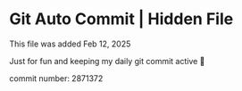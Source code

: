 # Git Auto Commit | Hidden File

This file was added Feb 12, 2025

Just for fun and keeping my daily git commit active 🤪

commit number: 2871372
